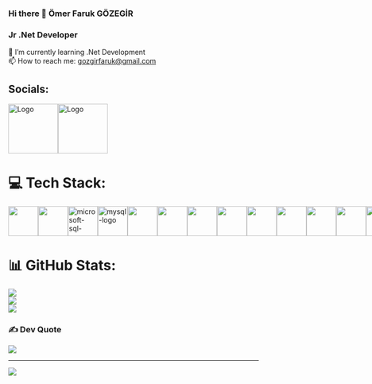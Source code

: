  ### Hi there 👋 Ömer Faruk GÖZEGİR


### Jr .Net Developer
🌱 I’m currently learning .Net Development
<br>
📫 How to reach me: gozgirfaruk@gmail.com

## Socials:
<div style="display: flex; gap: 10;">
  <a href="https://www.linkedin.com/in/gozgirfaruk/">
    <img src="https://cdn.pixabay.com/photo/2017/02/24/16/50/linkedin-2095609_1280.png" alt="Logo" width="100" height="100">
  </a> <span></span>
  <a href="https://www.instagram.com/gozgirfaruk/">
    <img src="https://cdn.pixabay.com/photo/2016/05/15/01/08/icon-1392950_1280.png" alt="Logo" width="100" height="100">
  </a>

</div>

# 💻 Tech Stack:
<div style="display: flex; gap: 10;">
  <a href="https://learn.microsoft.com/en-us/dotnet/csharp/" >
    <img src="https://cdn.worldvectorlogo.com/logos/c--4.svg" width="60" height="60">
  </a>

<a href="https://learn.microsoft.com/en-us/dotnet/">
   <img src="https://upload.wikimedia.org/wikipedia/commons/e/ee/.NET_Core_Logo.svg" width="60" height="60">
</a>
<a href="https://www.microsoft.com/tr-tr/sql-server/sql-server-2022">
<img width="60" height="60" src="https://img.icons8.com/color/48/microsoft-sql-server.png" alt="microsoft-sql-server"/>
</a>
<a href="https://www.mysql.com/">
 <img width="60" height="60" src="https://img.icons8.com/color/48/mysql-logo.png" alt="mysql-logo"/>
</a>
<a href="https://www.postgresql.org/">
  <img src="https://www.svgrepo.com/show/439268/postgresql.svg" width="60" height="60">
</a>
<a href="https://www.mongodb.com/">
   <img src="https://www.svgrepo.com/show/373845/mongo.svg" width="60" height="60">
</a>
 <a href="https://html.com/">
   <img src="https://www.svgrepo.com/show/452228/html-5.svg" width="60" height="60">
 </a>
  <a href="https://jquery.com/">
   <img src="https://github.com/user-attachments/assets/94c4bf6a-4cf6-4603-88fd-a3b89110a3b7" width="60" height="60">
 </a>
<a href="https://www.nuget.org/packages/Dapper">
  <img src="https://api.nuget.org/v3-flatcontainer/dapper/2.1.35/icon" width="60" height="60">
</a>
<a href="https://www.docker.com/">
 <img src="https://github.com/user-attachments/assets/56d058bf-3539-4515-9626-96edd4b5080e" width="60" height="60">
</a>
<a href="https://jwt.io/">
 <img src="https://github.com/user-attachments/assets/2f1b2277-4b29-4803-9bc5-34da03575068" width="60" height="60">
</a>
<a href="https://www.elastic.co/elasticsearch">
 <img src="https://github.com/user-attachments/assets/eee48118-79ea-4900-9406-e1671baab257" width="60" height="60">
</a>
<a href="https://www.rabbitmq.com/">
 <img src="https://github.com/user-attachments/assets/632a187e-0909-4dcd-94cc-9ffe237d8f75" width="60" height="60">
</a>
<a href="https://redis.io/">
 <img src="https://github.com/user-attachments/assets/5c4c40d2-a155-4dbf-89b8-bb93ce821e74" width="60" height="60">
</a>
<a href="https://azure.microsoft.com/">
  <img src="https://www.svgrepo.com/show/448271/azure-devops.svg" width="60" height="60">
</a>
<a href="https://github.com/SignalR/SignalR">
  <img src="https://github.com/user-attachments/assets/73bc3e29-695e-4f31-a755-ec6f7d3bb6e1" width="60" height="60">
</a>
<a href="https://git-scm.com/">
  <img src="https://www.svgrepo.com/show/452210/git.svg" width="60" height="60">
</a>
<a href="https://www.postman.com/">
  <img src="https://www.svgrepo.com/show/354202/postman-icon.svg" width="60" height="60">
</a>

</div>


# 📊 GitHub Stats:
![](https://github-readme-stats.vercel.app/api?username=gozgirfaruk&theme=tokyonight&hide_border=true&include_all_commits=true&count_private=false)<br/>
![](https://github-readme-streak-stats.herokuapp.com/?user=gozgirfaruk&theme=tokyonight&hide_border=true)<br/>
![](https://github-readme-stats.vercel.app/api/top-langs/?username=gozgirfaruk&theme=tokyonight&hide_border=true&include_all_commits=true&count_private=false&layout=compact)

### ✍️ Dev Quote
![](https://quotes-github-readme.vercel.app/api?type=horizontal&theme=tokyonight)

---
[![](https://visitcount.itsvg.in/api?id=gozgirfaruk&icon=0&color=0)](https://visitcount.itsvg.in)

<!-- Proudly created with GPRM ( https://gprm.itsvg.in ) -->
